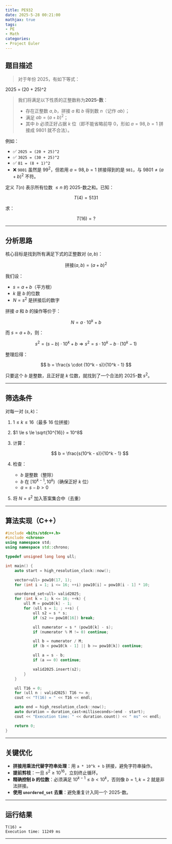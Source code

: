 ```yaml
---
title: PE932
date: 2025-5-28 00:21:00
mathjax: true
tags:
- PE
- Math
categories:
- Project Euler
---
```



## 题目描述

> 对于年份 $2025$，有如下等式：
>
> $$
> $$

2025 = (20 + 25)^2
<!-- more -->


> 我们将满足以下性质的正整数称为**2025-数**：
>
> * 存在正整数 $a, b$，拼接 $a$ 和 $b$ 得到数 $n$（记作 $ab$）；
> * 满足 $ab = (a + b)^2$；
> * 其中 $b$ 必须正好占据 $k$ 位（即不能省略前导 0，形如 $a=98, b=1$ 拼接成 $9801$ 就不合法）。

例如：

* ✅ `2025 = (20 + 25)^2`
* ✅ `3025 = (30 + 25)^2`
* ✅ `81 = (8 + 1)^2`
* ❌ `9801` 虽然是 $99^2$，但若用 $a=98, b=1$ 拼接得到的是 `981`，与 $9801 \ne (a + b)^2$ 不符。

定义 $T(n)$ 表示所有位数 $\le n$ 的 2025-数之和。已知：

$$
T(4) = 5131
$$

求：

$$
T(16) = ?
$$

---

## 分析思路

核心目标是找到所有满足下式的正整数对 $(a, b)$：

$$
\text{拼接}(a, b) = (a + b)^2
$$

我们设：

* $s = a + b$（平方根）
* $k$ 是 $b$ 的位数
* $N = s^2$ 是拼接后的数字

拼接 $a$ 和 $b$ 的操作等价于：

$$
N = a \cdot 10^k + b
$$

而 $s = a + b$，则：

$$
s^2 = (s - b) \cdot 10^k + b
\Rightarrow s^2 = s \cdot 10^k - b \cdot (10^k - 1)
$$

整理后得：

$$
b = \frac{s \cdot (10^k - s)}{10^k - 1}
$$

只要这个 $b$ 是整数，且正好是 $k$ 位数，就找到了一个合法的 2025-数 $s^2$。

---

## 筛选条件

对每一对 $(s, k)$：

1. $1 \le k \le 16$（最多 16 位拼接）
2. $1 \le s \le \sqrt{10^{16}} = 10^8$
3. 计算：

   $$
   b = \frac{s(10^k - s)}{10^k - 1}
   $$
4. 检查：

   * $b$ 是整数（整除）
   * $b$ 在 $[10^{k-1}, 10^k)$（确保正好 $k$ 位）
   * $a = s - b > 0$
5. 将 $N = s^2$ 加入答案集合中（去重）

---

## 算法实现（C++）

```cpp
#include <bits/stdc++.h>
#include <chrono>
using namespace std;
using namespace std::chrono;

typedef unsigned long long ull;

int main() {
    auto start = high_resolution_clock::now();

    vector<ull> pow10(17, 1);
    for (int i = 1; i <= 16; ++i) pow10[i] = pow10[i - 1] * 10;

    unordered_set<ull> valid2025;
    for (int k = 1; k <= 16; ++k) {
        ull M = pow10[k] - 1;
        for (ull s = 1; ; ++s) {
            ull s2 = s * s;
            if (s2 >= pow10[16]) break;

            ull numerator = s * (pow10[k] - s);
            if (numerator % M != 0) continue;

            ull b = numerator / M;
            if (b < pow10[k - 1] || b >= pow10[k]) continue;

            ull a = s - b;
            if (a == 0) continue;

            valid2025.insert(s2);
        }
    }

    ull T16 = 0;
    for (ull n : valid2025) T16 += n;
    cout << "T(16) = " << T16 << endl;

    auto end = high_resolution_clock::now();
    auto duration = duration_cast<milliseconds>(end - start);
    cout << "Execution time: " << duration.count() << " ms" << endl;

    return 0;
}
```

---

## 关键优化

* **拼接用乘法代替字符串处理**：用 `a * 10^k + b` 拼接，避免字符串操作。
* **提前剪枝**：一旦 $s^2 \ge 10^{16}$，立刻终止循环。
* **精确控制 $b$ 的位数**：必须满足 $10^{k-1} \le b < 10^k$，否则像 $b=1, k=2$ 就是非法拼接。
* **使用 `unordered_set` 去重**：避免重复计入同一个 2025-数。

---

## 运行结果

```
T(16) = 
Execution time: 11249 ms 
```

---
